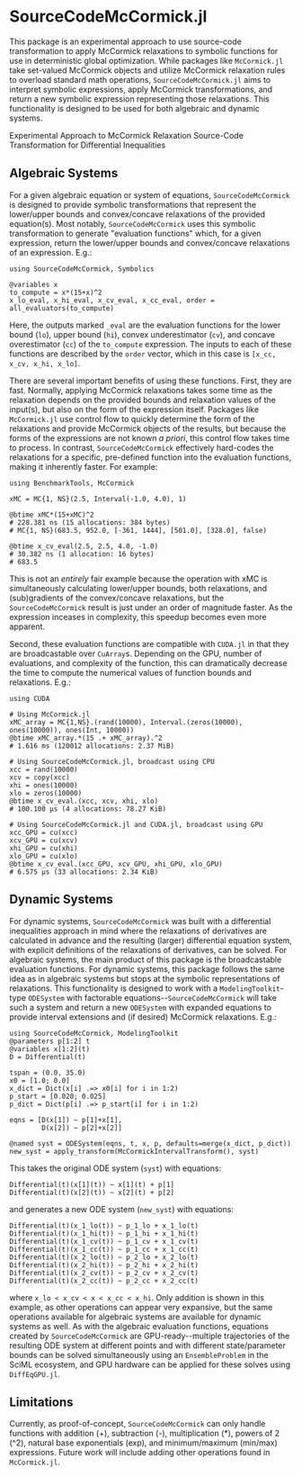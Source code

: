 # SourceCodeMcCormick.jl

This package is an experimental approach to use source-code transformation to apply McCormick relaxations
to symbolic functions for use in deterministic global optimization. While packages like `McCormick.jl`
take set-valued McCormick objects and utilize McCormick relaxation rules to overload standard math operations,
`SourceCodeMcCormick.jl` aims to interpret symbolic expressions, apply McCormick transformations, and
return a new symbolic expression representing those relaxations. This functionality is designed to be
used for both algebraic and dynamic systems.

Experimental Approach to McCormick Relaxation Source-Code Transformation for Differential Inequalities

## Algebraic Systems

For a given algebraic equation or system of equations, `SourceCodeMcCormick` is designed to provide
symbolic transformations that represent the lower/upper bounds and convex/concave relaxations of the
provided equation(s). Most notably, `SourceCodeMcCormick` uses this symbolic transformation to
generate "evaluation functions" which, for a given expression, return the lower/upper bounds and
convex/concave relaxations of an expression. E.g.:

```
using SourceCodeMcCormick, Symbolics

@variables x
to_compute = x*(15+x)^2
x_lo_eval, x_hi_eval, x_cv_eval, x_cc_eval, order = all_evaluators(to_compute)
```

Here, the outputs marked `_eval` are the evaluation functions for the lower bound (`lo`), upper
bound (`hi`), convex underestimator (`cv`), and concave overestimator (`cc`) of the `to_compute`
expression. The inputs to each of these functions are described by the `order` vector, which 
in this case is `[x_cc, x_cv, x_hi, x_lo]`. 

There are several important benefits of using these functions. First, they are fast. Normally,
applying McCormick relaxations takes some time as the relaxation depends on the provided bounds
and relaxation values of the input(s), but also on the form of the expression itself. Packages 
like `McCormick.jl` use control flow to quickly determine the form of the relaxations and provide
McCormick objects of the results, but because the forms of the expressions are not known *a priori*,
this control flow takes time to process. In contrast, `SourceCodeMcCormick` effectively hard-codes
the relaxations for a specific, pre-defined function into the evaluation functions, making it
inherently faster. For example:

```
using BenchmarkTools, McCormick

xMC = MC{1, NS}(2.5, Interval(-1.0, 4.0), 1)

@btime xMC*(15+xMC)^2
# 228.381 ns (15 allocations: 384 bytes)
# MC{1, NS}(683.5, 952.0, [-361, 1444], [501.0], [328.0], false)

@btime x_cv_eval(2.5, 2.5, 4.0, -1.0)
# 30.382 ns (1 allocation: 16 bytes)
# 683.5
```

This is not an *entirely* fair example because the operation with xMC is simultaneously calculating
lower/upper bounds, both relaxations, and (sub)gradients of the convex/concave relaxations, but the
`SourceCodeMcCormick` result is just under an order of magnitude faster. As the expression inceases
in complexity, this speedup becomes even more apparent.

Second, these evaluation functions are compatible with `CUDA.jl` in that they are broadcastable
over `CuArray`s. Depending on the GPU, number of evaluations, and complexity of the function,
this can dramatically decrease the time to compute the numerical values of function bounds and
relaxations. E.g.:

```
using CUDA

# Using McCormick.jl
xMC_array = MC{1,NS}.(rand(10000), Interval.(zeros(10000), ones(10000)), ones(Int, 10000))
@btime xMC_array.*(15 .+ xMC_array).^2
# 1.616 ms (120012 allocations: 2.37 MiB)

# Using SourceCodeMcCormick.jl, broadcast using CPU
xcc = rand(10000)
xcv = copy(xcc)
xhi = ones(10000)
xlo = zeros(10000)
@btime x_cv_eval.(xcc, xcv, xhi, xlo)
# 100.100 μs (4 allocations: 78.27 KiB)

# Using SourceCodeMcCormick.jl and CUDA.jl, broadcast using GPU
xcc_GPU = cu(xcc)
xcv_GPU = cu(xcv)
xhi_GPU = cu(xhi)
xlo_GPU = cu(xlo)
@btime x_cv_eval.(xcc_GPU, xcv_GPU, xhi_GPU, xlo_GPU)
# 6.575 μs (33 allocations: 2.34 KiB)
```


## Dynamic Systems

For dynamic systems, `SourceCodeMcCormick` was built with a differential inequalities
approach in mind where the relaxations of derivatives are calculated in advance and
the resulting (larger) differential equation system, with explicit definitions of
the relaxations of derivatives, can be solved. For algebraic systems, the main
product of this package is the broadcastable evaluation functions. For dynamic
systems, this package follows the same idea as in algebraic systems but stops at
the symbolic representations of relaxations. This functionality is designed to work
with a `ModelingToolkit`-type `ODESystem` with factorable equations--`SourceCodeMcCormick`
will take such a system and return a new `ODESystem` with expanded equations to
provide interval extensions and (if desired) McCormick relaxations. E.g.:

```
using SourceCodeMcCormick, ModelingToolkit
@parameters p[1:2] t
@variables x[1:2](t)
D = Differential(t)

tspan = (0.0, 35.0)
x0 = [1.0; 0.0]
x_dict = Dict(x[i] .=> x0[i] for i in 1:2)
p_start = [0.020; 0.025]
p_dict = Dict(p[i] .=> p_start[i] for i in 1:2)

eqns = [D(x[1]) ~ p[1]+x[1],
        D(x[2]) ~ p[2]+x[2]]

@named syst = ODESystem(eqns, t, x, p, defaults=merge(x_dict, p_dict))
new_syst = apply_transform(McCormickIntervalTransform(), syst)
```

This takes the original ODE system (`syst`) with equations:
```
Differential(t)(x[1](t)) ~ x[1](t) + p[1]
Differential(t)(x[2](t)) ~ x[2](t) + p[2]
```

and generates a new ODE system (`new_syst`) with equations:
```
Differential(t)(x_1_lo(t)) ~ p_1_lo + x_1_lo(t)
Differential(t)(x_1_hi(t)) ~ p_1_hi + x_1_hi(t)
Differential(t)(x_1_cv(t)) ~ p_1_cv + x_1_cv(t)
Differential(t)(x_1_cc(t)) ~ p_1_cc + x_1_cc(t)
Differential(t)(x_2_lo(t)) ~ p_2_lo + x_2_lo(t)
Differential(t)(x_2_hi(t)) ~ p_2_hi + x_2_hi(t)
Differential(t)(x_2_cv(t)) ~ p_2_cv + x_2_cv(t)
Differential(t)(x_2_cc(t)) ~ p_2_cc + x_2_cc(t)
```

where `x_lo < x_cv < x < x_cc < x_hi`. Only addition is shown in this example, as other operations
can appear very expansive, but the same operations available for algebraic systems are available
for dynamic systems as well. As with the algebraic evaluation functions, equations created by
`SourceCodeMcCormick` are GPU-ready--multiple trajectories of the resulting ODE system at 
different points and with different state/parameter bounds can be solved simultaneously using
an `EnsembleProblem` in the SciML ecosystem, and GPU hardware can be applied for these solves
using `DiffEqGPU.jl`.

## Limitations

Currently, as proof-of-concept, `SourceCodeMcCormick` can only handle functions with 
addition (+), subtraction (-), multiplication (\*), powers of 2 (^2), natural base
exponentials (exp), and minimum/maximum (min/max) expressions. Future work will include
adding other operations found in `McCormick.jl`. 

